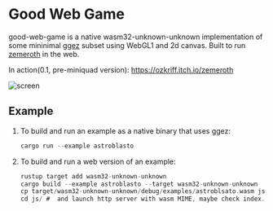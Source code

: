 # Good Web Game

good-web-game is a native wasm32-unknown-unknown implementation of some mininimal [ggez](https://github.com/ggez/ggez) subset using WebGL1 and 2d canvas. Built to run [zemeroth](https://github.com/ozkriff/zemeroth) in the web.

In action(0.1, pre-miniquad version): <https://ozkriff.itch.io/zemeroth>

![screen](https://i.imgur.com/TjvCNwa.jpg)

## Example

1) To build and run an example as a native binary that uses ggez:

    ```rust
    cargo run --example astroblasto
    ```

2) To build and run a web version of an example:

    ```rust
    rustup target add wasm32-unknown-unknown
    cargo build --example astroblasto --target wasm32-unknown-unknown
    cp target/wasm32-unknown-unknown/debug/examples/astroblsato.wasm js
    cd js/ #  and launch http server with wasm MIME, maybe check index.html to match>
    ```
